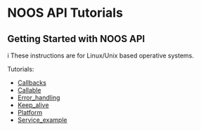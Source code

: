 # NOOS API Tutorials

## Getting Started with NOOS API
i
These instructions are for Linux/Unix based operative systems.

Tutorials:

- [Callbacks](callbacks/README.md)
- [Callable](callable/README.md)
- [Error_handling](error_handling/README.md)
- [Keep_alive](keep_alive/README.md)
- [Platform](platform/README.md)
- [Service_example](service_example/README.md)

